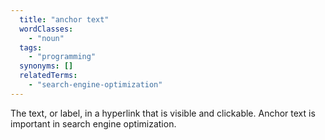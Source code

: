 ```yaml
---
  title: "anchor text"
  wordClasses:
    - "noun"
  tags:
    - "programming"
  synonyms: []
  relatedTerms:
    - "search-engine-optimization"
---
```

The text, or label, in a hyperlink that is visible and clickable. Anchor text is important in search engine optimization.
